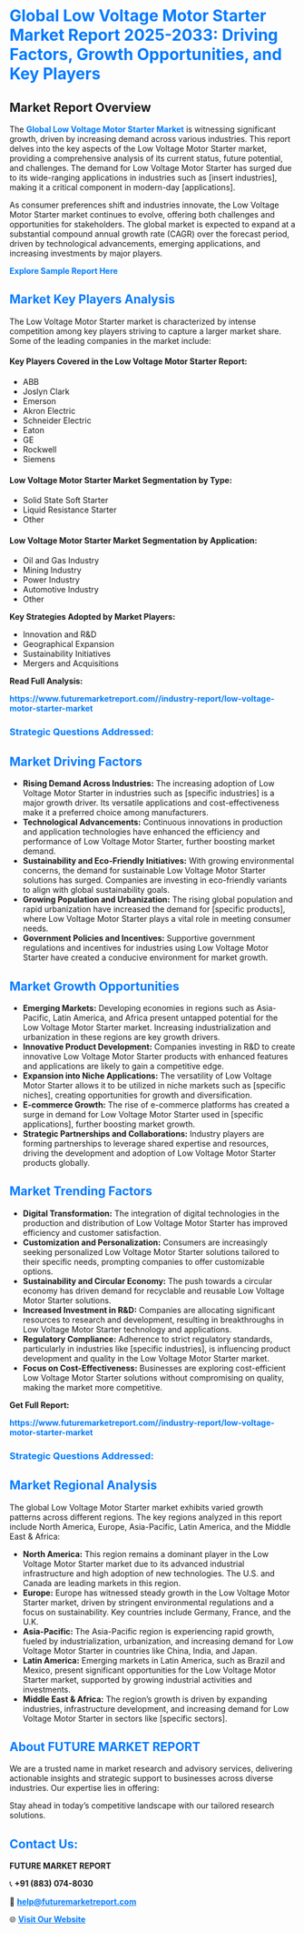 <h1 style="color: #007BFF;">Global Low Voltage Motor Starter Market Report 2025-2033: Driving Factors, Growth Opportunities, and Key Players</h1>

<section id="overview">
<h2>Market Report Overview</h2>
<p>The <a href="https://www.futuremarketreport.com//industry-report/low-voltage-motor-starter-market" style="color: #007BFF; text-decoration: none;"><strong>Global Low Voltage Motor Starter Market</strong></a> is witnessing significant growth, driven by increasing demand across various industries. This report delves into the key aspects of the Low Voltage Motor Starter market, providing a comprehensive analysis of its current status, future potential, and challenges. The demand for Low Voltage Motor Starter has surged due to its wide-ranging applications in industries such as [insert industries], making it a critical component in modern-day [applications].</p>
<p>As consumer preferences shift and industries innovate, the Low Voltage Motor Starter market continues to evolve, offering both challenges and opportunities for stakeholders. The global market is expected to expand at a substantial compound annual growth rate (CAGR) over the forecast period, driven by technological advancements, emerging applications, and increasing investments by major players.</p>
</section>

<section id="overview">
<p><a href="https://www.futuremarketreport.com//request-sample/reportId=59218" style="color: #007BFF; text-decoration: none;"><strong>Explore Sample Report Here</strong></a></p>
</section>

<section id="key-players">
<h2 style="color: #007BFF;">Market Key Players Analysis</h2>
<p>The Low Voltage Motor Starter market is characterized by intense competition among key players striving to capture a larger market share. Some of the leading companies in the market include:</p>
<h4>Key Players Covered in the Low Voltage Motor Starter Report:</h4>
<ul><li>ABB</li><li>Joslyn Clark</li><li>Emerson</li><li>Akron Electric</li><li>Schneider Electric</li><li>Eaton</li><li>GE</li><li>Rockwell</li><li>Siemens</li></ul>
<h4>Low Voltage Motor Starter Market Segmentation by Type:</h4>
<ul><li>Solid State Soft Starter</li><li>Liquid Resistance Starter</li><li>Other</li></ul>

<h4>Low Voltage Motor Starter Market Segmentation by Application:</h4>
<ul><li>Oil and Gas Industry</li><li>Mining Industry</li><li>Power Industry</li><li>Automotive Industry</li><li>Other</li></ul>
<p><strong>Key Strategies Adopted by Market Players:</strong></p>
<ul>
<li>Innovation and R&D</li>
<li>Geographical Expansion</li>
<li>Sustainability Initiatives</li>
<li>Mergers and Acquisitions</li>
</ul>
</section>

<section>
<p><strong>Read Full Analysis: </strong></p><a href="https://www.futuremarketreport.com//industry-report/low-voltage-motor-starter-market" style="color: #007BFF; text-decoration: none;"><strong>https://www.futuremarketreport.com//industry-report/low-voltage-motor-starter-market</strong></a>
<h3 style="color: #007BFF;">Strategic Questions Addressed:</h3>
</section>

<section id="driving-factors">
<h2 style="color: #007BFF;">Market Driving Factors</h2>
<ul>
<li><strong>Rising Demand Across Industries:</strong> The increasing adoption of Low Voltage Motor Starter in industries such as [specific industries] is a major growth driver. Its versatile applications and cost-effectiveness make it a preferred choice among manufacturers.</li>
<li><strong>Technological Advancements:</strong> Continuous innovations in production and application technologies have enhanced the efficiency and performance of Low Voltage Motor Starter, further boosting market demand.</li>
<li><strong>Sustainability and Eco-Friendly Initiatives:</strong> With growing environmental concerns, the demand for sustainable Low Voltage Motor Starter solutions has surged. Companies are investing in eco-friendly variants to align with global sustainability goals.</li>
<li><strong>Growing Population and Urbanization:</strong> The rising global population and rapid urbanization have increased the demand for [specific products], where Low Voltage Motor Starter plays a vital role in meeting consumer needs.</li>
<li><strong>Government Policies and Incentives:</strong> Supportive government regulations and incentives for industries using Low Voltage Motor Starter have created a conducive environment for market growth.</li>
</ul>
</section>

<section id="growth-opportunities">
<h2 style="color: #007BFF;">Market Growth Opportunities</h2>
<ul>
<li><strong>Emerging Markets:</strong> Developing economies in regions such as Asia-Pacific, Latin America, and Africa present untapped potential for the Low Voltage Motor Starter market. Increasing industrialization and urbanization in these regions are key growth drivers.</li>
<li><strong>Innovative Product Development:</strong> Companies investing in R&D to create innovative Low Voltage Motor Starter products with enhanced features and applications are likely to gain a competitive edge.</li>
<li><strong>Expansion into Niche Applications:</strong> The versatility of Low Voltage Motor Starter allows it to be utilized in niche markets such as [specific niches], creating opportunities for growth and diversification.</li>
<li><strong>E-commerce Growth:</strong> The rise of e-commerce platforms has created a surge in demand for Low Voltage Motor Starter used in [specific applications], further boosting market growth.</li>
<li><strong>Strategic Partnerships and Collaborations:</strong> Industry players are forming partnerships to leverage shared expertise and resources, driving the development and adoption of Low Voltage Motor Starter products globally.</li>
</ul>
</section>

<section id="trending-factors">
<h2 style="color: #007BFF;">Market Trending Factors</h2>
<ul>
<li><strong>Digital Transformation:</strong> The integration of digital technologies in the production and distribution of Low Voltage Motor Starter has improved efficiency and customer satisfaction.</li>
<li><strong>Customization and Personalization:</strong> Consumers are increasingly seeking personalized Low Voltage Motor Starter solutions tailored to their specific needs, prompting companies to offer customizable options.</li>
<li><strong>Sustainability and Circular Economy:</strong> The push towards a circular economy has driven demand for recyclable and reusable Low Voltage Motor Starter solutions.</li>
<li><strong>Increased Investment in R&D:</strong> Companies are allocating significant resources to research and development, resulting in breakthroughs in Low Voltage Motor Starter technology and applications.</li>
<li><strong>Regulatory Compliance:</strong> Adherence to strict regulatory standards, particularly in industries like [specific industries], is influencing product development and quality in the Low Voltage Motor Starter market.</li>
<li><strong>Focus on Cost-Effectiveness:</strong> Businesses are exploring cost-efficient Low Voltage Motor Starter solutions without compromising on quality, making the market more competitive.</li>
</ul>
</section>

<section>
<p><strong>Get Full Report: </strong></p><a href="https://www.futuremarketreport.com//industry-report/low-voltage-motor-starter-market" style="color: #007BFF; text-decoration: none;"><strong>https://www.futuremarketreport.com//industry-report/low-voltage-motor-starter-market</strong></a>
<h3 style="color: #007BFF;">Strategic Questions Addressed:</h3>
</section>


<section id="regional-analysis">
<h2 style="color: #007BFF;">Market Regional Analysis</h2>
<p>The global Low Voltage Motor Starter market exhibits varied growth patterns across different regions. The key regions analyzed in this report include North America, Europe, Asia-Pacific, Latin America, and the Middle East & Africa:</p>
<ul>
<li><strong>North America:</strong> This region remains a dominant player in the Low Voltage Motor Starter market due to its advanced industrial infrastructure and high adoption of new technologies. The U.S. and Canada are leading markets in this region.</li>
<li><strong>Europe:</strong> Europe has witnessed steady growth in the Low Voltage Motor Starter market, driven by stringent environmental regulations and a focus on sustainability. Key countries include Germany, France, and the U.K.</li>
<li><strong>Asia-Pacific:</strong> The Asia-Pacific region is experiencing rapid growth, fueled by industrialization, urbanization, and increasing demand for Low Voltage Motor Starter in countries like China, India, and Japan.</li>
<li><strong>Latin America:</strong> Emerging markets in Latin America, such as Brazil and Mexico, present significant opportunities for the Low Voltage Motor Starter market, supported by growing industrial activities and investments.</li>
<li><strong>Middle East & Africa:</strong> The region’s growth is driven by expanding industries, infrastructure development, and increasing demand for Low Voltage Motor Starter in sectors like [specific sectors].</li>
</ul>
</section>

<footer>
<h2 style="color: #007BFF;">About FUTURE MARKET REPORT</h2>
<p>We are a trusted name in market research and advisory services, delivering actionable insights and strategic support to businesses across diverse industries. Our expertise lies in offering:</p>

<p>Stay ahead in today’s competitive landscape with our tailored research solutions.</p>

<h2 style="color: #007BFF;">Contact Us:</h2>
<p><strong>FUTURE MARKET REPORT</strong></p>
<p>📞 <strong>+91 (883) 074-8030</strong></p>
<p>📧 <strong><a href="mailto:help@futuremarketreport.com" style="color: #007BFF;">help@futuremarketreport.com</a></strong></p>
<p>🌐 <strong><a href="https://www.futuremarketreport.com/" style="color: #007BFF;">Visit Our Website</a></strong></p>
</footer>